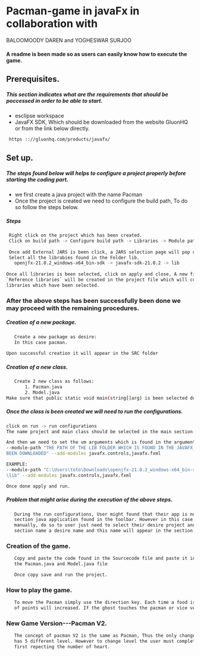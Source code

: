 # Pacman-game in javaFx in collaboration with 
BALOOMOODY DAREN and YOGHESWAR SURJOO
#### A readme is been made so as users can easily know how to execute the game.

## Prerequisites.
##### This section indicates what are the requirements that should be poccessed in order to be able to start.
 - esclipse workspace
 - JavaFX SDK, Which should be downloaded from the website GluonHQ or from the link below directly.
 ```sh 
  https :://gluonhq.com/products/javafx/ 
```

## Set up.
##### The steps found below will helps to configure a project properly before starting the coding part. 

- we first create a java project with the name Pacman
- Once the project is created we need to configure the build path, To do so follow the steps below.

##### Steps
 ```sh 
  Right click on the project which has been created.
  Click on build path -> Configure build path -> Libraries -> Module path -> Add External JARS
  
  Once add External JARS is been click, a JARS selection page will pop up
  Select all the librabies found in the Folder lib.
    openjfx-21.0.2_windows-x64_bin-sdk -> javafx-sdk-21.0.2 -> lib
    
Once all libraries is been selected, click on apply and close, A new file name 
`Reference libraries` will be created in the project file which will contained all the
libraries which have been selected.
```

### After the above steps has been successfully been done we may proceed with the remaining procedures.
##### Creation of a new package.
 ```sh 
    Create a new package as desire:
    In this case pacman.
    
Upon successful creation it will appear in the SRC folder
```


##### Creation of a new class.
 ```sh 
    Create 2 new class as follows:
        1. Pacman.java
        2. Model.java
Make sure that public static void main(string[]arg) is been selected during the creation.
```


##### Once the class is been created we will need to run the configurations.
 ```sh 
 click on run -> run configurations
 The name project and main class should be selected in the main section.
 
 And then we need to set the vm arguments which is found in the argument section.
 --module-path "THE PATH OF THE LIB FOLDER WHICH IS FOUND IN THE JAVAFX_SDK WHICH HAS 
 BEEN DOWNLOADED" --add-modules javafx.controls,javafx.fxml
 
 EXAMPLE:
 --module-path "C:\Users\toto\Downloads\openjfx-21.0.2_windows-x64_bin-sdk\javafx-sdk-21.0.2
 \lib" --add-modules javafx.controls,javafx.fxml
 
 Once done apply and run.
```

##### Problem that might arise during the execution of the above steps.
 ```sh 
    During the run configurations, User might found that their app is not visible in the 
    section java application found in the toolbar. However in this case user will to create it 
    manually, do so to user just need to select their desire project and main class. In the 
    section name a desire name and this name will appear in the section run to run the game.
```


### Creation of the game.
 ```sh 
    Copy and paste the code found in the Sourcecode file and paste it in 
    the Pacman.java and Model.java file

    Once copy save and run the project.
```


### How to play the game.
 ```sh 
    To move the Pacman simply use the direction key. Each time a food is been eat the amount 
    of points will increased. If the ghost touches the pacman or vice versa the game is over.
```

### New Game Version---Pacman V2.
 ```sh 
    The concept of pacman V2 is the same as Pacman, Thus the only change is that Pacman V2
    has 5 different level. However to change level the user must complete the intial level
    first repecting the number of heart.
```


